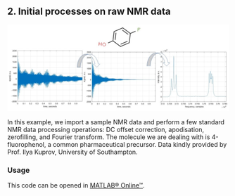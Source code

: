 ## 2. Initial processes on raw NMR data  

![alt text](NMR_Lesson2_Figure.jpg)

In this example, we import a sample NMR data and perform a few standard NMR data processing operations: DC offset correction, apodisation, zerofilling, and Fourier transform. 
The molecule we are dealing with is 4-fluorophenol, a common pharmaceutical precursor. Data kindly provided by Prof. Ilya Kuprov, University of Southampton.

### Usage

This code can be opened in [MATLAB® Online™](https://matlab.mathworks.com/).





